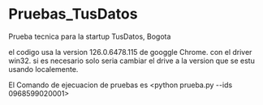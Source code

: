 # Pruebas_TusDatos
Prueba tecnica para la startup TusDatos, Bogota

el codigo usa la version 126.0.6478.115 de googgle Chrome. con el driver win32. si es necesario solo seria cambiar el drive a la version que se estu usando localemente. 



El Comando de ejecuacion de pruebas es <python prueba.py --ids 0968599020001>